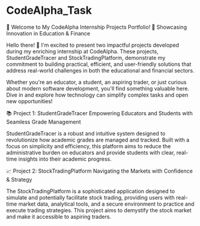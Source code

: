 # CodeAlpha_Task
🚀 Welcome to My CodeAlpha Internship Projects Portfolio! 🚀
Showcasing Innovation in Education & Finance

Hello there! 👋 I'm excited to present two impactful projects developed during my enriching internship at CodeAlpha. These projects, StudentGradeTracer and StockTradingPlatform, demonstrate my commitment to building practical, efficient, and user-friendly solutions that address real-world challenges in both the educational and financial sectors.

Whether you're an educator, a student, an aspiring trader, or just curious about modern software development, you'll find something valuable here. Dive in and explore how technology can simplify complex tasks and open new opportunities!

📚 Project 1: StudentGradeTracer
Empowering Educators and Students with Seamless Grade Management

StudentGradeTracer is a robust and intuitive system designed to revolutionize how academic grades are managed and tracked. Built with a focus on simplicity and efficiency, this platform aims to reduce the administrative burden on educators and provide students with clear, real-time insights into their academic progress.

📈 Project 2: StockTradingPlatform
Navigating the Markets with Confidence & Strategy

The StockTradingPlatform is a sophisticated application designed to simulate and potentially facilitate stock trading, providing users with real-time market data, analytical tools, and a secure environment to practice and execute trading strategies. This project aims to demystify the stock market and make it accessible to aspiring traders.
